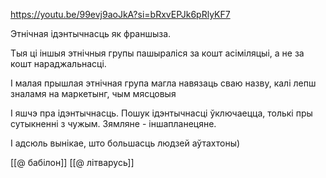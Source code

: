 
https://youtu.be/99evj9aoJkA?si=bRxvEPJk6pRlyKF7

Этнічная ідэнтычнасць як франшыза. 

Тыя ці іншыя этнічныя групы пашыраліся за кошт асіміляцыі, а не за кошт нараджальнасці.

І малая прышлая этнічная група магла навязаць сваю назву, калі лепш зналамя на маркетынг, чым мясцовыя 

І яшчэ пра ідэнтычнасць. Пошук ідэнтычнасці ўключаецца, толькі пры сутыкненні з чужым. Зямляне - іншапланецяне.

І адсюль вынікае, што большасць людзей аўтахтоны)

[[@ бабілон]]
[[@ літварусь]]
